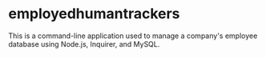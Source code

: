 # employedhumantrackers
This is a command-line application used to manage a company's employee database using Node.js, Inquirer, and MySQL.
